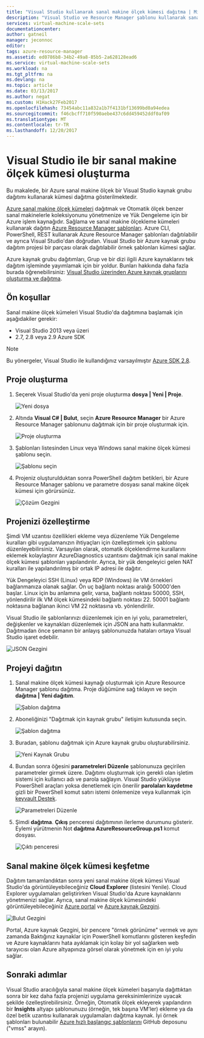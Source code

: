 ```yaml
---
title: "Visual Studio kullanarak sanal makine ölçek kümesi dağıtma | Microsoft Docs"
description: "Visual Studio ve Resource Manager şablonu kullanarak sanal makine ölçek kümeleri dağıtma"
services: virtual-machine-scale-sets
documentationcenter: 
author: gatneil
manager: jeconnoc
editor: 
tags: azure-resource-manager
ms.assetid: ed0786b8-34b2-49a8-85b5-2a628128ead6
ms.service: virtual-machine-scale-sets
ms.workload: na
ms.tgt_pltfrm: na
ms.devlang: na
ms.topic: article
ms.date: 03/13/2017
ms.author: negat
ms.custom: H1Hack27Feb2017
ms.openlocfilehash: 73454abc11a832a1b7f4131bf13699bd0a94edea
ms.sourcegitcommit: f46cbcff710f590aebe437c6dd459452ddf0af09
ms.translationtype: MT
ms.contentlocale: tr-TR
ms.lasthandoff: 12/20/2017
---
```

# <a name="how-to-create-a-virtual-machine-scale-set-with-visual-studio"></a>Visual Studio ile bir sanal makine ölçek kümesi oluşturma
Bu makalede, bir Azure sanal makine ölçek bir Visual Studio kaynak grubu dağıtımı kullanarak kümesi dağıtma gösterilmektedir.

[Azure sanal makine ölçek kümeleri](https://azure.microsoft.com/blog/azure-vm-scale-sets-public-preview/) dağıtmak ve Otomatik ölçek benzer sanal makinelerle koleksiyonunu yönetmenize ve Yük Dengeleme için bir Azure işlem kaynağıdır. Sağlama ve sanal makine ölçekleme kümeleri kullanarak dağıtın [Azure Resource Manager şablonları](https://github.com/Azure/azure-quickstart-templates). Azure CLI, PowerShell, REST kullanarak Azure Resource Manager şablonları dağıtılabilir ve ayrıca Visual Studio'dan doğrudan. Visual Studio bir Azure kaynak grubu dağıtım projesi bir parçası olarak dağıtılabilir örnek şablonları kümesi sağlar.

Azure kaynak grubu dağıtımları, Grup ve bir dizi ilgili Azure kaynaklarını tek dağıtım işleminde yayımlamak için bir yoldur. Bunları hakkında daha fazla burada öğrenebilirsiniz: [Visual Studio üzerinden Azure kaynak gruplarını oluşturma ve dağıtma](../vs-azure-tools-resource-groups-deployment-projects-create-deploy.md).

## <a name="pre-requisites"></a>Ön koşullar
Sanal makine ölçek kümeleri Visual Studio'da dağıtımına başlamak için aşağıdakiler gerekir:

* Visual Studio 2013 veya üzeri
* 2.7, 2.8 veya 2.9 Azure SDK

>[!NOTE]
>Bu yönergeler, Visual Studio ile kullandığınız varsayılmıştır [Azure SDK 2.8](https://azure.microsoft.com/blog/announcing-the-azure-sdk-2-8-for-net/).

## <a name="creating-a-project"></a>Proje oluşturma
1. Seçerek Visual Studio'da yeni proje oluşturma **dosya | Yeni | Proje**.
   
    ![Yeni dosya][file_new]

2. Altında **Visual C# | Bulut**, seçin **Azure Resource Manager** bir Azure Resource Manager şablonunu dağıtmak için bir proje oluşturmak için.
   
    ![Proje oluşturma][create_project]

3. Şablonları listesinden Linux veya Windows sanal makine ölçek kümesi şablonu seçin.
   
   ![Şablonu seçin][select_Template]

4. Projeniz oluşturulduktan sonra PowerShell dağıtım betikleri, bir Azure Resource Manager şablonu ve parametre dosyası sanal makine ölçek kümesi için görürsünüz.
   
    ![Çözüm Gezgini][solution_explorer]

## <a name="customize-your-project"></a>Projenizi özelleştirme
Şimdi VM uzantısı özellikleri ekleme veya düzenleme Yük Dengeleme kuralları gibi uygulamanızın ihtiyaçları için özelleştirmek için şablonu düzenleyebilirsiniz. Varsayılan olarak, otomatik ölçeklendirme kurallarını eklemek kolaylaştırır AzureDiagnostics uzantısını dağıtmak için sanal makine ölçek kümesi şablonları yapılandırılır. Ayrıca, bir yük dengeleyici gelen NAT kuralları ile yapılandırılmış bir ortak IP adresi ile dağıtır. 

Yük Dengeleyici SSH (Linux) veya RDP (Windows) ile VM örnekleri bağlanmanıza olanak sağlar. Ön uç bağlantı noktası aralığı 50000'den başlar. Linux için bu anlamına gelir, varsa, bağlantı noktası 50000, SSH, yönlendirilir ilk VM ölçek kümesindeki bağlantı noktası 22. 50001 bağlantı noktasına bağlanan ikinci VM 22 noktasına vb. yönlendirilir.

 Visual Studio ile şablonlarınızı düzenlemek için en iyi yolu, parametreleri, değişkenler ve kaynakları düzenlemek için JSON ana hattı kullanmaktır. Dağıtmadan önce şemanın bir anlayış şablonunuzda hataları ortaya Visual Studio işaret edebilir.

![JSON Gezgini][json_explorer]

## <a name="deploy-the-project"></a>Projeyi dağıtın
1. Sanal makine ölçek kümesi kaynağı oluşturmak için Azure Resource Manager şablonu dağıtma. Proje düğümüne sağ tıklayın ve seçin **dağıtma | Yeni dağıtım**.
   
    ![Şablon dağıtma][5deploy_Template]
    
2. Aboneliğinizi "Dağıtmak için kaynak grubu" iletişim kutusunda seçin.
   
    ![Şablon dağıtma][6deploy_Template]

3. Buradan, şablonu dağıtmak için Azure kaynak grubu oluşturabilirsiniz.
   
    ![Yeni Kaynak Grubu][new_resource]

4. Bundan sonra öğesini **parametreleri Düzenle** şablonunuza geçirilen parametreler girmek üzere. Dağıtımı oluşturmak için gerekli olan işletim sistemi için kullanıcı adı ve parola sağlayın. Visual Studio yüklüyse PowerShell araçları yoksa denetlemek için önerilir **parolaları kaydetme** gizli bir PowerShell komut satırı istemi önlemenize veya kullanmak için [keyvault Destek](https://azure.microsoft.com/blog/keyvault-support-for-arm-templates/).
   
    ![Parametreleri Düzenle][edit_parameters]

5. Şimdi **dağıtma**. **Çıkış** penceresi dağıtımının ilerleme durumunu gösterir. Eylemi yürütmenin Not **dağıtma AzureResourceGroup.ps1** komut dosyası.
   
   ![Çıktı penceresi][output_window]

## <a name="exploring-your-virtual-machine-scale-set"></a>Sanal makine ölçek kümesi keşfetme
Dağıtım tamamlandıktan sonra yeni sanal makine ölçek kümesi Visual Studio'da görüntüleyebileceğiniz **Cloud Explorer** (listesini Yenile). Cloud Explorer uygulamaları geliştirirken Visual Studio'da Azure kaynaklarını yönetmenizi sağlar. Ayrıca, sanal makine ölçek kümesindeki görüntüleyebileceğiniz [Azure portal](https://portal.azure.com) ve [Azure kaynak Gezgini](https://resources.azure.com/).

![Bulut Gezgini][cloud_explorer]

 Portal, Azure kaynak Gezgini, bir pencere "örnek görünüme" vermek ve aynı zamanda Baktığınız kaynaklar için PowerShell komutlarını gösteren keşfedin ve Azure kaynaklarını hata ayıklamak için kolay bir yol sağlarken web tarayıcısı olan Azure altyapınıza görsel olarak yönetmek için en iyi yolu sağlar.

## <a name="next-steps"></a>Sonraki adımlar
Visual Studio aracılığıyla sanal makine ölçek kümeleri başarıyla dağıttıktan sonra bir kez daha fazla projenizi uygulama gereksinimlerinize uyacak şekilde özelleştirebilirsiniz. Örneğin, Otomatik ölçek ekleyerek yapılandırın bir **Insights** altyapı şablonunuzu (örneğin, tek başına VM'ler) ekleme ya da özel betik uzantısı kullanarak uygulamaları dağıtma kaynak. İyi örnek şablonları bulunabilir [Azure hızlı başlangıç şablonlarını](https://github.com/Azure/azure-quickstart-templates) GitHub deposunu ("vmss" arayın).

[file_new]: ./media/virtual-machine-scale-sets-vs-create/1-FileNew.png
[create_project]: ./media/virtual-machine-scale-sets-vs-create/2-CreateProject.png
[select_Template]: ./media/virtual-machine-scale-sets-vs-create/3b-SelectTemplateLin.png
[solution_explorer]: ./media/virtual-machine-scale-sets-vs-create/4-SolutionExplorer.png
[json_explorer]: ./media/virtual-machine-scale-sets-vs-create/10-JsonExplorer.png
[5deploy_Template]: ./media/virtual-machine-scale-sets-vs-create/5-DeployTemplate.png
[6deploy_Template]: ./media/virtual-machine-scale-sets-vs-create/6-DeployTemplate.png
[new_resource]: ./media/virtual-machine-scale-sets-vs-create/7-NewResourceGroup.png
[edit_parameters]: ./media/virtual-machine-scale-sets-vs-create/8-EditParameter.png
[output_window]: ./media/virtual-machine-scale-sets-vs-create/9-Output.png
[cloud_explorer]: ./media/virtual-machine-scale-sets-vs-create/12-CloudExplorer.png
